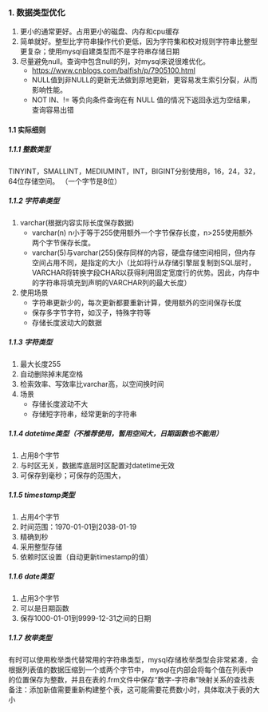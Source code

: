 ### 1. 数据类型优化
1. 更小的通常更好。占用更小的磁盘、内存和cpu缓存
2. 简单就好。整型比字符串操作代价更低，因为字符集和校对规则字符串比整型更复杂；使用mysql自建类型而不是字符串存储日期
3. 尽量避免null。查询中包含null的列，对mysql来说很难优化。
    * https://www.cnblogs.com/balfish/p/7905100.html
    * NULL值到非NULL的更新无法做到原地更新，更容易发生索引分裂，从而影响性能。
    * NOT IN、!= 等负向条件查询在有 NULL 值的情况下返回永远为空结果，查询容易出错
####  1.1 实际细则
##### 1.1.1 整数类型
TINYINT，SMALLINT，MEDIUMINT，INT，BIGINT分别使用8，16，24，32，64位存储空间。 （一个字节是8位） 
##### 1.1.2 字符串类型
1. varchar(根据内容实际长度保存数据)
    * varchar(n) n小于等于255使用额外一个字节保存长度，n>255使用额外两个字节保存长度。
    * varchar(5)与varchar(255)保存同样的内容，硬盘存储空间相同，但内存空间占用不同，是指定的大小（比如将行从存储引擎层复制到SQL层时，VARCHAR将转换字段CHAR以获得利用固定宽度行的优势。因此，内存中的字符串将填充到声明的VARCHAR列的最大长度）
2. 使用场景
    * 字符串更新少的，每次更新都要重新计算，使用额外的空间保存长度
    * 保存多字节字符，如汉子，特殊字符等
    * 存储长度波动大的数据
##### 1.1.3 字符类型    
1. 最大长度255
2. 自动删除掉末尾空格
3. 检索效率、写效率比varchar高，以空间换时间
4. 场景
    * 存储长度波动不大
    * 存储短字符串，经常更新的字符串   
##### 1.1.4  datetime类型（不推荐使用，暂用空间大，日期函数也不能用）
1. 占用8个字节
2. 与时区无关，数据库底层时区配置对datetime无效
3. 可保存到毫秒；可保存的范围大，
##### 1.1.5  timestamp类型     
1. 占用4个字节
2. 时间范围：1970-01-01到2038-01-19
3. 精确到秒
4. 采用整型存储
5. 依赖时区设置（自动更新timestamp的值）
##### 1.1.6  date类型  
1. 占用3个字节
2. 可以是日期函数
3. 保存1000-01-01到9999-12-31之间的日期
##### 1.1.7  枚举类型  
有时可以使用枚举类代替常用的字符串类型，mysql存储枚举类型会非常紧凑，会根据列表值的数据压缩到一个或两个字节中，
mysql在内部会将每个值在列表中的位置保存为整数，并且在表的.frm文件中保存“数字-字符串”映射关系的查找表  
备注：添加新值需要重新构建整个表，这可能需要花费数小时，具体取决于表的大小  
    
